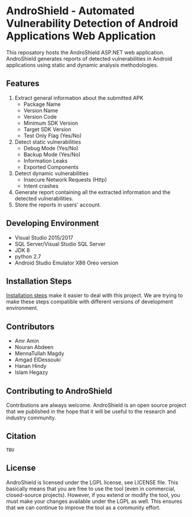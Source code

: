 # AndroShield - Automated Vulnerability Detection of Android Applications Web Application
This reposatory hosts the AndroShield ASP.NET web application. AndroShield generates reports of detected vulnerabilities in Android applications using static and dynamic analysis methodologies.

## Features
1. Extract general information about the submitted APK
   - Package Name
   - Version Name
   - Version Code
   - Minimum SDK Version
   - Target SDK Version
   - Test Only Flag (Yes/No)
2. Detect static vulnerabilities
   - Debug Mode (Yes/No)
   - Backup Mode (Yes/No)
   - Information Leaks
   - Exported Components
3. Detect dynamic vulnerabilities
   - Insecure Network Requests (Http) 
   - Intent crashes
4. Generate report containing all the extracted information and the detected vulnerabilities.
5. Store the reports in users' account.

## Developing Environment
- Visual Studio 2015/2017
- SQL Server/Visual Studio SQL Server
- JDK 8
- python 2.7
- Android Studio Emulator X86 Oreo version

## Installation Steps
[Installation steps](./droidbotInstallationInstructions/instructions.txt) make it easier to deal with this project. We are trying to make these steps compatible with different versions of development environment.

## Contributors
- Amr Amin
- Nouran Abdeen
- MennaTullah Magdy
- Amgad ElDessouki
- Hanan Hindy
- Islam Hegazy 


## Contributing to AndroShield
Contributions are always welcome. AndroShield is an open source project that we published in the hope that it will be useful to the research and industry community.

## Citation
````
TBU
````
## License
AndroShield is licensed under the LGPL license, see LICENSE file. This basically means that you are free to use the tool (even in commercial, closed-source projects). However, if you extend or modify the tool, you must make your changes available under the LGPL as well. This ensures that we can continue to improve the tool as a community effort.
